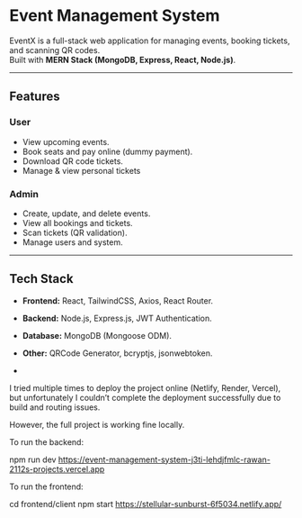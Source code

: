 #  Event Management System

EventX is a full-stack web application for managing events, booking tickets, and scanning QR codes.  
Built with **MERN Stack (MongoDB, Express, React, Node.js)**.

---

##  Features

###  User
- View upcoming events.
- Book seats and pay online (dummy payment).
- Download QR code tickets.
- Manage & view personal tickets 

###  Admin
- Create, update, and delete events.
- View all bookings and tickets.
- Scan tickets (QR validation).
- Manage users and system.

---

##  Tech Stack

- **Frontend:** React, TailwindCSS, Axios, React Router. 
- **Backend:** Node.js, Express.js, JWT Authentication.
- **Database:** MongoDB (Mongoose ODM).
- **Other:** QRCode Generator, bcryptjs, jsonwebtoken.


- 
I tried multiple times to deploy the project online (Netlify, Render, Vercel), but unfortunately I couldn’t complete the deployment successfully due to build and routing issues.

However, the full project is working fine locally.

To run the backend:

npm run dev 
https://event-management-system-j3ti-lehdjfmlc-rawan-2112s-projects.vercel.app


To run the frontend:

cd frontend/client
npm start https://stellular-sunburst-6f5034.netlify.app/

